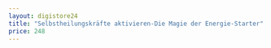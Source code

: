 ```yaml
---
layout: digistore24
title: "Selbstheilungskräfte aktivieren-Die Magie der Energie-Starter"
price: 248
---
```

